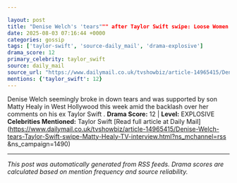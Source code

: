 ```yaml
---

layout: post
title: "Denise Welch's 'tears""" after Taylor Swift swipe: Loose Women star appears to cry in the street and is hugged by son Matty Healy after TV interview backfired"""
date: 2025-08-03 07:16:44 +0000
categories: gossip
tags: ['taylor-swift', 'source-daily_mail', 'drama-explosive']
drama_score: 12
primary_celebrity: taylor_swift
source: daily_mail
source_url: "https://www.dailymail.co.uk/tvshowbiz/article-14965415/Denise-Welch-tears-Taylor-Swift-swipe-Matty-Healy-TV-interview.html?ns_mchannel=rss&1490&campaign=1490"""
mentions: {'taylor_swift': 12}
---
```


Denise Welch seemingly broke in down tears and was supported by son Matty Healy in West Hollywood this week amid the backlash over her comments on his ex Taylor Swift . **Drama Score:** 12 | **Level:** EXPLOSIVE **Celebrities Mentioned:** Taylor Swift [Read full article at Daily Mail](https://www.dailymail.co.uk/tvshowbiz/article-14965415/Denise-Welch-tears-Taylor-Swift-swipe-Matty-Healy-TV-interview.html?ns_mchannel=rss &ns_campaign=1490)

---

*This post was automatically generated from RSS feeds. Drama scores are calculated based on mention frequency and source reliability.*